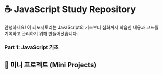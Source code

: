 # ☕ JavaScript Study Repository

안녕하세요! 이 레포지토리는 JavaScript의 기초부터 심화까지 학습한 내용과 코드를 기록하고 관리하기 위해 만들어졌습니다.

### Part 1: JavaScript 기초



## 🚀 미니 프로젝트 (Mini Projects)

